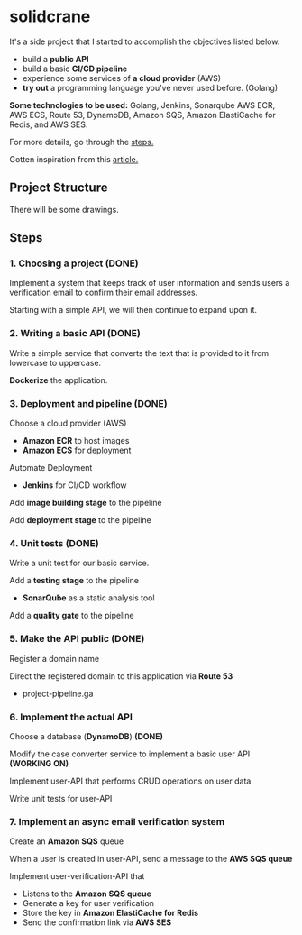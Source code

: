 # solidcrane

It's a side project that I started to accomplish the objectives listed below.

- build a **public API**
- build a basic **CI/CD pipeline**
- experience some services of **a cloud provider** (AWS)
- **try out** a programming language you've never used before. (Golang)

**Some technologies to be used:** Golang, Jenkins, Sonarqube AWS ECR, AWS ECS, Route 53, DynamoDB, Amazon SQS, Amazon ElastiCache for Redis, and AWS SES.  

For more details, go through the [steps.](#steps)

Gotten inspiration from this [article.](https://yigitdarcin.com/haydi-ufak-bir-bootcamp-projesi-yapal%C4%B1m-3c9602b93b5f)

## Project Structure
There will be some drawings.

## Steps  
### 1. Choosing a project  (DONE)
Implement a system that keeps track of user information and sends users a verification email to confirm their email addresses.

Starting with a simple API, we will then continue to expand upon it.

### 2. Writing a basic API (DONE)

Write a simple service that converts the text that is provided to it from lowercase to uppercase. 

**Dockerize** the application.

### 3. Deployment and pipeline (DONE)

Choose a cloud provider (AWS)
- **Amazon ECR** to host images 
- **Amazon ECS** for deployment

Automate Deployment 
- **Jenkins** for CI/CD workflow 

Add **image building stage** to the pipeline

Add **deployment stage** to the pipeline

### 4. Unit tests (DONE)
Write a unit test for our basic service.  

Add a **testing stage** to the pipeline 
- **SonarQube** as a static analysis tool 

Add a **quality gate** to the pipeline 

### 5. Make the API public (DONE)

Register a domain name 

Direct the registered domain to this application via **Route 53**
- project-pipeline.ga

### 6. Implement the actual API  

Choose a database (**DynamoDB**) **(DONE)**

Modify the case converter service to implement a basic user API  **(WORKING ON)**

Implement user-API that performs CRUD operations on user data

Write unit tests for user-API 

### 7. Implement an async email verification system 

Create an **Amazon SQS** queue

When a user is created in user-API, send a message to the **AWS SQS queue**

Implement user-verification-API that
- Listens to the **Amazon SQS queue**
- Generate a key for user verification
- Store the key in **Amazon ElastiCache for Redis**
- Send the confirmation link via **AWS SES** 
